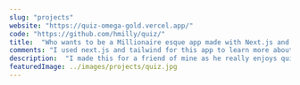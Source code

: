 ```yaml
---
slug: "projects"
website: "https://quiz-omega-gold.vercel.app/"
code: "https://github.com/hmilly/quiz/"
title:  "Who wants to be a Millionaire esque app made with Next.js and tailwind"
comments: "I used next.js and tailwind for this app to learn more about them. Later, i'd like to improve the helper buttons and implement 'ask the audience' etc."
description:  "I made this for a friend of mine as he really enjoys quizing. There is an internal database of questions, and I wanted to make it so more sets can be added by a non technical user. Then it can cycle through the different sets of questions to give the user a different ranges like the game show does."
featuredImage: ../images/projects/quiz.jpg
---
```

